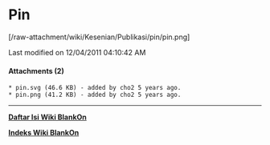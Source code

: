 # Pin
[/raw-attachment/wiki/Kesenian/Publikasi/pin/pin.png]

Last modified on 12/04/2011 04:10:42 AM

#### Attachments (2)
    * pin.svg​ (46.6 KB) - added by cho2 5 years ago.
    * pin.png​ (41.2 KB) - added by cho2 5 years ago.
 
---
[**Daftar Isi Wiki BlankOn**](/wiki/DaftarIsi/index.html)
 
[**Indeks Wiki BlankOn**](/wiki/Indeks.html)
